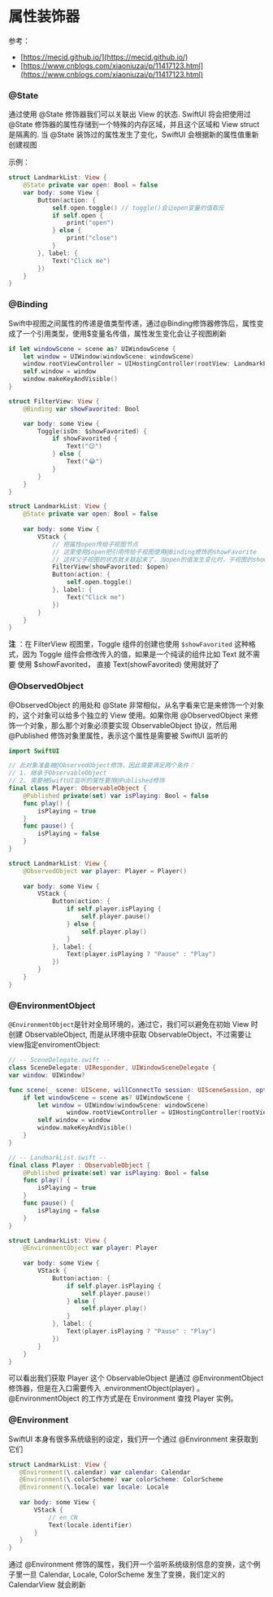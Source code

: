 # 属性装饰器

参考：  
- [https://mecid.github.io/](https://mecid.github.io/)
- [https://www.cnblogs.com/xiaoniuzai/p/11417123.html](https://www.cnblogs.com/xiaoniuzai/p/11417123.html)

### @State

通过使用 @State 修饰器我们可以关联出 View 的状态. SwiftUI 将会把使用过 @State 修饰器的属性存储到一个特殊的内存区域，并且这个区域和 View struct 是隔离的. 当 @State 装饰过的属性发生了变化，SwiftUI 会根据新的属性值重新创建视图

示例：

```swift
struct LandmarkList: View {
    @State private var open: Bool = false
    var body: some View {
        Button(action: {
            self.open.toggle() // toggle()会让open变量的值取反
            if self.open {
                print("open")
            } else {
                print("close")
            }
        }, label: {
            Text("Click me")
        })
    }
}
```

### @Binding

Swift中视图之间属性的传递是值类型传递，通过@Binding修饰器修饰后，属性变成了一个引用类型，使用$变量名传值，属性发生变化会让子视图刷新

```swift
if let windowScene = scene as? UIWindowScene {
    let window = UIWindow(windowScene: windowScene)
    window.rootViewController = UIHostingController(rootView: LandmarkList())
    self.window = window
    window.makeKeyAndVisible()
}
```

```swift
struct FilterView: View {
    @Binding var showFavorited: Bool

    var body: some View {
        Toggle(isOn: $showFavorited) {
            if showFavorited {
                Text("😊")
            } else {
                Text("😂")
            }
        }
    }
}

struct LandmarkList: View {
    @State private var open: Bool = false
    
    var body: some View {
        VStack {
            // 把属性open传给子视图节点
            // 这里使用$open把引用传给子视图使用@Binding修饰的showFavorite
            // 这样父子视图的状态就关联起来了，当open的值发生变化时，子视图的showFavorite也会发生变化，这会让子视图重刷页面
            FilterView(showFavorited: $open)
            Button(action: {
                self.open.toggle()
            }, label: {
                Text("Click me")
            })
        }
    }
}
```

**注** ：在 FilterView 视图里，Toggle 组件的创建也使用 `$showFavorited` 这种格式，因为 Toggle 组件会修改传入的值，如果是一个纯读的组件比如 Text 就不需要 使用 $showFavorited， 直接 Text(showFavorited) 使用就好了


### @ObservedObject

@ObservedObject 的用处和 @State 非常相似，从名字看来它是来修饰一个对象的，这个对象可以给多个独立的 View 使用。如果你用 @ObservedObject 来修饰一个对象，那么那个对象必须要实现 ObservableObject 协议，然后用 @Published 修饰对象里属性，表示这个属性是需要被 SwiftUI 监听的

```swift
import SwiftUI

// 此对象准备被@ObservedObject修饰，因此需要满足两个条件：
// 1. 继承于ObservableObject
// 2. 需要被SwiftUI监听的属性要用@Published修饰
final class Player: ObservableObject {
    @Published private(set) var isPlaying: Bool = false
    func play() {
        isPlaying = true
    }
    func pause() {
        isPlaying = false
    }
}

struct LandmarkList: View {
    @ObservedObject var player: Player = Player()
    
    var body: some View {
        VStack {
            Button(action: {
                if self.player.isPlaying {
                    self.player.pause()
                } else {
                    self.player.play()
                }
            }, label: {
                Text(player.isPlaying ? "Pause" : "Play")
            })
        }
    }
}
```

### @EnvironmentObject

`@EnvironmentObject`是针对全局环境的，通过它，我们可以避免在初始 View 时创建 ObservableObject, 而是从环境中获取 ObservableObject，不过需要让view指定enviromentObject:

```swift
// -- SceneDelegate.swift --
class SceneDelegate: UIResponder, UIWindowSceneDelegate {
var window: UIWindow?

func scene(_ scene: UIScene, willConnectTo session: UISceneSession, options connectionOptions: UIScene.ConnectionOptions) {
    if let windowScene = scene as? UIWindowScene {
        let window = UIWindow(windowScene: windowScene)
				window.rootViewController = UIHostingController(rootView: LandmarkList().environmentObject(Player()))
        self.window = window
        window.makeKeyAndVisible()
    }
}
```

```swift
// -- LandmarkList.swift --
final class Player : ObservableObject {
    @Published private(set) var isPlaying: Bool = false
    func play() {
        isPlaying = true
    }
    func pause() {
        isPlaying = false
    }
}

struct LandmarkList: View {
    @EnvironmentObject var player: Player
    
    var body: some View {
        VStack {
            Button(action: {
                if self.player.isPlaying {
                    self.player.pause()
                } else {
                    self.player.play()
                }
            }, label: {
                Text(player.isPlaying ? "Pause" : "Play")
            })
        }
    }
}
```

可以看出我们获取 Player 这个 ObservableObject 是通过 @EnvironmentObject 修饰器，但是在入口需要传入 .environmentObject(player) 。@EnvironmentObject 的工作方式是在 Environment 查找 Player 实例。

### @Environment

 SwiftUI 本身有很多系统级别的设定，我们开一个通过 @Environment 来获取到它们

 ```swift
 struct LandmarkList: View {
    @Environment(\.calendar) var calendar: Calendar
    @Environment(\.colorScheme) var colorScheme: ColorScheme
    @Environment(\.locale) var locale: Locale
    
    var body: some View {
        VStack {
            // en_CN
            Text(locale.identifier)
        }
    }
}
 ```

通过 @Environment 修饰的属性，我们开一个监听系统级别信息的变换，这个例子里一旦 Calendar, Locale, ColorScheme 发生了变换，我们定义的 CalendarView 就会刷新


